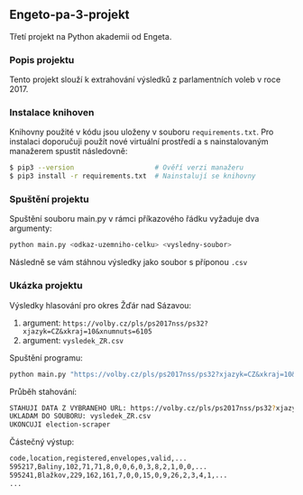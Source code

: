 ## Engeto-pa-3-projekt
Třetí projekt na Python akademii od Engeta.
### Popis projektu
Tento projekt slouží k extrahování výsledků z parlamentních voleb v roce 2017.
### Instalace knihoven
Knihovny použité v kódu jsou uloženy v souboru `requirements.txt`. 
Pro instalaci doporučuji použít nové virtuální prostředí a s nainstalovaným manažerem spustit následovně:
```bash
$ pip3 --version                    # Ověří verzi manažeru
$ pip3 install -r requirements.txt  # Nainstalují se knihovny
```
### Spuštění projektu
Spuštění souboru main.py v rámci příkazového řádku vyžaduje dva argumenty:
```bash
python main.py <odkaz-uzemniho-celku> <vysledny-soubor>
```
Následně se vám stáhnou výsledky jako soubor s příponou `.csv`
### Ukázka projektu
Výsledky hlasování pro okres Žďár nad Sázavou:
1. argument: `https://volby.cz/pls/ps2017nss/ps32?xjazyk=CZ&xkraj=10&xnumnuts=6105`
2. argument: `vysledek_ZR.csv`

Spuštění programu:
```bash
python main.py "https://volby.cz/pls/ps2017nss/ps32?xjazyk=CZ&xkraj=10&xnumnuts=6105" "vysledek_ZR.csv"
```
Průběh stahování:
```bash
STAHUJI DATA Z VYBRANEHO URL: https://volby.cz/pls/ps2017nss/ps32?xjazyk=CZ&xkraj=10&xnumnuts=6105
UKLADAM DO SOUBORU: vysledek_ZR.csv
UKONCUJI election-scraper
```
Částečný výstup:
```bash
code,location,registered,envelopes,valid,...
595217,Baliny,102,71,71,8,0,0,6,0,3,8,2,1,0,0,...
595241,Blažkov,229,162,161,7,0,0,15,0,9,26,2,3,4,1,...
...
```

